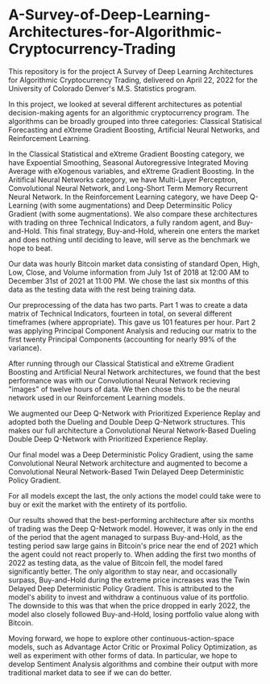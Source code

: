 # A-Survey-of-Deep-Learning-Architectures-for-Algorithmic-Cryptocurrency-Trading
This repository is for the project A Survey of Deep Learning Architectures for Algorithmic Cryptocurrency Trading, delivered on April 22, 2022 for the University of Colorado Denver's M.S. Statistics program.

In this project, we looked at several different architectures as potential decision-making agents for an algorithmic cryptocurrency program. The algorithms can be broadly grouped into three categories: Classical Statisical Forecasting and eXtreme Gradient Boosting, Artificial Neural Networks, and Reinforcement Learning.

In the Classical Statistical and eXtreme Gradient Boosting category, we have Expoential Smoothing, Seasonal Autoregressive Integrated Moving Average with eXogenous variables, and eXtreme Gradient Boosting. In the Aritifical Neural Networks category, we have Multi-Layer Perceptron, Convolutional Neural Network, and Long-Short Term Memory Recurrent Neural Network. In the Reinforcement Learning category, we have Deep Q-Learning (with some augmentations) and Deep Determinsitic Policy Gradient (with some augmentations). We also compare these architectures with trading on three Technical Indicators, a fully random agent, and Buy-and-Hold. This final strategy, Buy-and-Hold, wherein one enters the market and does nothing until deciding to leave, will serve as the benchmark we hope to beat.

Our data was hourly Bitcoin market data consisting of standard Open, High, Low, Close, and Volume information from July 1st of 2018 at 12:00 AM to December 31st of 2021 at 11:00 PM. We chose the last six months of this data as the testing data with the rest being training data.

Our preprocessing of the data has two parts. Part 1 was to create a data matrix of Technical Indicators, fourteen in total, on several different timeframes (where appropriate). This gave us 101 features per hour. Part 2 was applying Principal Component Analysis and reducing our matrix to the first twenty Principal Components (accounting for nearly 99% of the variance).

After running through our Classical Statistical and eXtreme Gradient Boosting and Artificial Neural Network architectures, we found that the best performance was with our Convolutional Neural Network recieving "images" of twelve hours of data. We then chose this to be the neural network used in our Reinforcement Learning models.

We augmented our Deep Q-Network with Prioritized Experience Replay and adopted both the Dueling and Double Deep Q-Network structures. This makes our full architecture a Convolutional Neural Network-Based Dueling Double Deep Q-Network with Prioritized Experience Replay. 

Our final model was a Deep Deterministic Policy Gradient, using the same Convolutional Neural Network architecture and augmented to become a Convolutional Neural Network-Based Twin Delayed Deep Deterministic Policy Gradient.

For all models except the last, the only actions the model could take were to buy or exit the market with the entirety of its portfolio.

Our results showed that the best-performing architecture after six months of trading was the Deep Q-Network model. However, it was only in the end of the period that the agent managed to surpass Buy-and-Hold, as the testing period saw large gains in Bitcoin's price near the end of 2021 which the agent could not react properly to. When adding the first two months of 2022 as testing data, as the value of Bitcoin fell, the model fared significantly better. The only algorithm to stay near, and occasionally surpass, Buy-and-Hold during the extreme price increases was the Twin Delayed Deep Deterministic Policy Gradient. This is attributed to the model's ability to invest and withdraw a continuous value of its portfolio. The downside to this was that when the price dropped in early 2022, the model also closely followed Buy-and-Hold, losing portfolio value along with Bitcoin.

Moving forward, we hope to explore other continuous-action-space models, such as Advantage Actor Critic or Proximal Policy Optimization, as well as experiment with other forms of data. In particular, we hope to develop Sentiment Analysis algorithms and combine their output with more traditional market data to see if we can do better. 

